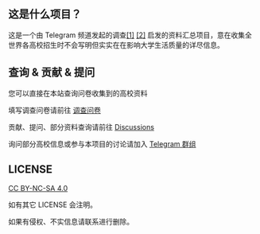 ## 这是什么项目？

这是一个由 Telegram 频道发起的调查[\[1\]](https://t.me/RiNGNiR/3571) [\[2\]](https://t.me/RiNGNiR/3572) 启发的资料汇总项目，意在收集全世界各高校招生时不会写明但实实在在影响大学生活质量的详尽信息。

## 查询 & 贡献 & 提问
您可以直接在本站查询问卷收集到的高校资料

填写调查问卷请前往 [调查问卷](https://www.wenjuan.com/s/UZBZJv8lWrd/)

贡献、提问、部分资料查询请前往 [Discussions](https://github.com/CollegesChat/university-information/discussions)

询问部分高校信息或参与本项目的讨论请加入 [Telegram 群组](https://t.me/joinchat/NPiGbd9ODe0wYjQ1) 

## LICENSE

[CC BY-NC-SA 4.0](https://creativecommons.org/licenses/by-nc-sa/4.0/deed.zh-Hans)

如有其它 LICENSE 会注明。

如果有侵权、不实信息请联系进行删除。
